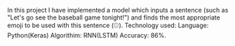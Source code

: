 In this project I have  implemented a model which inputs a sentence (such as "Let's go see the baseball game tonight!") 
and finds the most appropriate emoji to be used with this sentence (⚾️).
Technology used:
Language: Python(Keras)
Algorithim: RNN(LSTM)
Accuracy: 86%.
